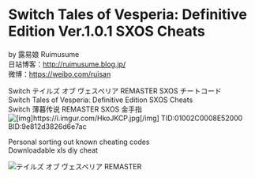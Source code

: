 # Switch Tales of Vesperia: Definitive Edition Ver.1.0.1 SXOS Cheats
by 露易娘 Ruimusume</br>
日站博客：http://ruimusume.blog.jp/</br>
微博：https://weibo.com/ruisan</br>

Switch テイルズ オブ ヴェスペリア REMASTER SXOS チートコード<br/>
Switch Tales of Vesperia: Definitive Edition SXOS Cheats<br/>
Switch 薄暮传说 REMASTER SXOS 金手指
<img src="[img]https://i.imgur.com/HkoJKCP.jpg[/img]" alt="[img]https://i.imgur.com/HkoJKCP.jpg[/img]"/>
TID:01002C0008E52000<br/>
BID:9e812d3826d6e7ac

Personal sorting out known cheating codes<br/>
Downloadable xls diy cheat

<img src="http://wx4.sinaimg.cn/large/6b6d4dd9gy1fzca1dcawyj20jg1l5kc4.jpg" alt="テイルズ オブ ヴェスペリア REMASTER"/>
